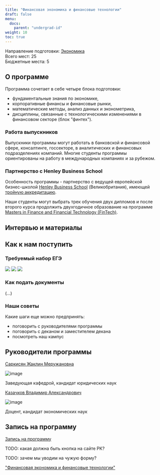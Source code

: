 ```yaml
---
title: "Финансовая экономика и финансовые технологии"
draft: false
menu:
  docs:
    parent: "undergrad-id"
weight: 10
toc: true
---
```


Направление подготовки: [Экономика]()  
Всего мест: 25  
Бюджетные места: 5

<!--

Подробнее о направлениях подготовки - в нашем материале "Чем отличаются экономика, менеджмент и бизнес-информаткиа".

-->

## О программе 

Программа сочетает в себе четыре блока подготовки: 

- фундаментальные знания по экономике,
- корпоративные финансы и финансовые рынки, 
- математические методы, анализ данных и эконометрика, 
- дисциплины, связанные с технологическими изменениями в финансовом секторе (блок "финтех").

### Работа выпускников 

Выпускники программы могут работать в банковской и финансовой сфере, консалтинге, госсекторе, 
в аналитических и финансовых подразделениях компаний. Многие студенты программы 
ориентированы на работу в международных компаниях и за рубежом. 

### Партнерство с Henley Business School

Особенность программы - партнерство с ведущей европейской бизнес-школой 
[Henley Business School](https://www.henley.ac.uk/) (Великобритания),
имеющей [тройную аккредитацию](https://www.henley.ac.uk/why/accreditations).

Наши студенты могут выбрать трек обучения двух дипломов 
и после второго курса продолжить двухгодичное образование на программе
[Masters in Finance and Financial Technology (FinTech)][henley].

[henley]: https://www.icmacentre.ac.uk/study/masters/msc-finance-and-financial-technology-fintech

## Интервью и материалы

## Как к нам поступить 

### Требуемый набор ЕГЭ 

![][math] ![][rus] ![][ino]

[math]: https://img.shields.io/badge/Математика-blue
[rus]: https://img.shields.io/badge/Русский-blue
[ino]: https://img.shields.io/badge/Иностранный_язык-blue


### Как подать документы

(...)

### Наши советы

Какие шаги еще можно предпринять:

- поговорить с руководителями программы
- поговорить с деканом и заместителем декана
- посмотреть наш кампус

## Руководители программы
[Саркисян Жаклин Меружановна](https://mgimo.ru/people/sarkisyan-zhaklin/)</br>

![image](https://user-images.githubusercontent.com/77335777/121872210-addad200-cd0d-11eb-88fd-fbbfda8861ec.png)

Заведующая кафедрой, кандидат юридических наук


[Казачков Владимир Александрович](https://mgimo.ru/people/kazachkov/)</br>

![image](https://user-images.githubusercontent.com/77335777/121872441-ee3a5000-cd0d-11eb-8f5f-1046812a7748.png)

Доцент, кандидат экономических наук

## Запись на программу

<a class="btn btn-primary btn-lg px-4 mb-2" href="" role="button">Запись на программу</a>

TODO: какая должна быть кнопка на сайте PK? 

TODO: зачем мы уводим на чужую форму?

["Финансовая экономика и финансовые технологии"](http://pk.odin.mgimo.ru/bakalavriat/efi.html)

<!--
Стоимость обучения: 415 000 руб. в год 
-->
